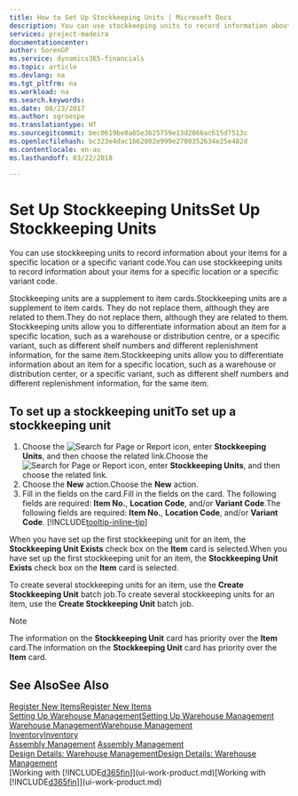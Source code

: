```yaml
---
title: How to Set Up Stockkeeping Units | Microsoft Docs
description: You can use stockkeeping units to record information about your items for a specific location or a specific variant code.
services: project-madeira
documentationcenter: 
author: SorenGP
ms.service: dynamics365-financials
ms.topic: article
ms.devlang: na
ms.tgt_pltfrm: na
ms.workload: na
ms.search.keywords: 
ms.date: 08/23/2017
ms.author: sgroespe
ms.translationtype: HT
ms.sourcegitcommit: bec0619be0a65e3625759e13d2866ac615d7513c
ms.openlocfilehash: bc323e4dac1b62802e999e2780352634e25e482d
ms.contentlocale: en-au
ms.lasthandoff: 03/22/2018

---
```

# <a name="set-up-stockkeeping-units"></a><span data-ttu-id="d1197-103">Set Up Stockkeeping Units</span><span class="sxs-lookup"><span data-stu-id="d1197-103">Set Up Stockkeeping Units</span></span>
<span data-ttu-id="d1197-104">You can use stockkeeping units to record information about your items for a specific location or a specific variant code.</span><span class="sxs-lookup"><span data-stu-id="d1197-104">You can use stockkeeping units to record information about your items for a specific location or a specific variant code.</span></span>  

 <span data-ttu-id="d1197-105">Stockkeeping units are a supplement to item cards.</span><span class="sxs-lookup"><span data-stu-id="d1197-105">Stockkeeping units are a supplement to item cards.</span></span> <span data-ttu-id="d1197-106">They do not replace them, although they are related to them.</span><span class="sxs-lookup"><span data-stu-id="d1197-106">They do not replace them, although they are related to them.</span></span> <span data-ttu-id="d1197-107">Stockkeeping units allow you to differentiate information about an item for a specific location, such as a warehouse or distribution centre, or a specific variant, such as different shelf numbers and different replenishment information, for the same item.</span><span class="sxs-lookup"><span data-stu-id="d1197-107">Stockkeeping units allow you to differentiate information about an item for a specific location, such as a warehouse or distribution center, or a specific variant, such as different shelf numbers and different replenishment information, for the same item.</span></span>  

## <a name="to-set-up-a-stockkeeping-unit"></a><span data-ttu-id="d1197-108">To set up a stockkeeping unit</span><span class="sxs-lookup"><span data-stu-id="d1197-108">To set up a stockkeeping unit</span></span>  

1.  <span data-ttu-id="d1197-109">Choose the ![Search for Page or Report](media/ui-search/search_small.png "Search for Page or Report icon") icon, enter **Stockkeeping Units**, and then choose the related link.</span><span class="sxs-lookup"><span data-stu-id="d1197-109">Choose the ![Search for Page or Report](media/ui-search/search_small.png "Search for Page or Report icon") icon, enter **Stockkeeping Units**, and then choose the related link.</span></span>  
2.  <span data-ttu-id="d1197-110">Choose the **New** action.</span><span class="sxs-lookup"><span data-stu-id="d1197-110">Choose the **New** action.</span></span>  
3.  <span data-ttu-id="d1197-111">Fill in the fields on the card.</span><span class="sxs-lookup"><span data-stu-id="d1197-111">Fill in the fields on the card.</span></span> <span data-ttu-id="d1197-112">The following fields are required: **Item No.**, **Location Code**, and/or **Variant Code**.</span><span class="sxs-lookup"><span data-stu-id="d1197-112">The following fields are required: **Item No.**, **Location Code**, and/or **Variant Code**.</span></span> [!INCLUDE[tooltip-inline-tip](includes/tooltip-inline-tip_md.md)]  

<span data-ttu-id="d1197-113">When you have set up the first stockkeeping unit for an item, the **Stockkeeping Unit Exists** check box on the **Item** card is selected.</span><span class="sxs-lookup"><span data-stu-id="d1197-113">When you have set up the first stockkeeping unit for an item, the **Stockkeeping Unit Exists** check box on the **Item** card is selected.</span></span>  

<span data-ttu-id="d1197-114">To create several stockkeeping units for an item, use the **Create Stockkeeping Unit** batch job.</span><span class="sxs-lookup"><span data-stu-id="d1197-114">To create several stockkeeping units for an item, use the **Create Stockkeeping Unit** batch job.</span></span>  

> [!NOTE]  
>  <span data-ttu-id="d1197-115">The information on the **Stockkeeping Unit** card has priority over the **Item** card.</span><span class="sxs-lookup"><span data-stu-id="d1197-115">The information on the **Stockkeeping Unit** card has priority over the **Item** card.</span></span>  

## <a name="see-also"></a><span data-ttu-id="d1197-116">See Also</span><span class="sxs-lookup"><span data-stu-id="d1197-116">See Also</span></span>  
[<span data-ttu-id="d1197-117">Register New Items</span><span class="sxs-lookup"><span data-stu-id="d1197-117">Register New Items</span></span>](inventory-how-register-new-items.md)  
[<span data-ttu-id="d1197-118">Setting Up Warehouse Management</span><span class="sxs-lookup"><span data-stu-id="d1197-118">Setting Up Warehouse Management</span></span>](warehouse-setup-warehouse.md)  
[<span data-ttu-id="d1197-119">Warehouse Management</span><span class="sxs-lookup"><span data-stu-id="d1197-119">Warehouse Management</span></span>](warehouse-manage-warehouse.md)  
[<span data-ttu-id="d1197-120">Inventory</span><span class="sxs-lookup"><span data-stu-id="d1197-120">Inventory</span></span>](inventory-manage-inventory.md)  
<span data-ttu-id="d1197-121">[Assembly Management](assembly-assemble-items.md)  </span><span class="sxs-lookup"><span data-stu-id="d1197-121">[Assembly Management](assembly-assemble-items.md)  </span></span>  
[<span data-ttu-id="d1197-122">Design Details: Warehouse Management</span><span class="sxs-lookup"><span data-stu-id="d1197-122">Design Details: Warehouse Management</span></span>](design-details-warehouse-management.md)  
<span data-ttu-id="d1197-123">[Working with [!INCLUDE[d365fin](includes/d365fin_md.md)]](ui-work-product.md)</span><span class="sxs-lookup"><span data-stu-id="d1197-123">[Working with [!INCLUDE[d365fin](includes/d365fin_md.md)]](ui-work-product.md)</span></span>  

